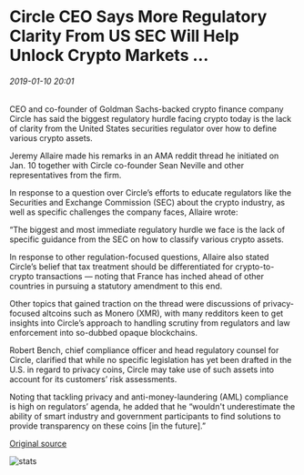 # Circle CEO Says More Regulatory Clarity From US SEC Will Help Unlock Crypto Markets ...

###### 2019-01-10 20:01

CEO and co-founder of Goldman Sachs-backed crypto finance company Circle has said the biggest regulatory hurdle facing crypto today is the lack of clarity from the United States securities regulator over how to define various crypto assets.

Jeremy Allaire made his remarks in an AMA reddit thread he initiated on Jan. 10 together with Circle co-founder Sean Neville and other representatives from the firm.

In response to a question over Circle’s efforts to educate regulators like the Securities and Exchange Commission (SEC) about the crypto industry, as well as specific challenges the company faces, Allaire wrote:

“The biggest and most immediate regulatory hurdle we face is the lack of specific guidance from the SEC on how to classify various crypto assets.

In response to other regulation-focused questions, Allaire also stated Circle’s belief that tax treatment should be differentiated for crypto-to-crypto transactions — noting that France has inched ahead of other countries in pursuing a statutory amendment to this end.

Other topics that gained traction on the thread were discussions of privacy-focused altcoins such as Monero (XMR), with many redditors keen to get insights into Circle’s approach to handling scrutiny from regulators and law enforcement into so-dubbed opaque blockchains.

Robert Bench, chief compliance officer and head regulatory counsel for Circle, clarified that while no specific legislation has yet been drafted in the U.S. in regard to privacy coins, Circle may take use of such assets into account for its customers’ risk assessments.

Noting that tackling privacy and anti-money-laundering (AML) compliance is high on regulators’ agenda, he added that he “wouldn't underestimate the ability of smart industry and government participants to find solutions to provide transparency on these coins \[in the future\].”

[Original source](https://cointelegraph.com/news/circle-ceo-says-more-regulatory-clarity-from-us-sec-will-help-unlock-crypto-markets)

![stats](https://c.statcounter.com/11760860/0/a89fa40b/1/ "stats")